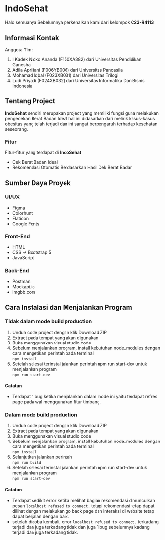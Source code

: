 # IndoSehat
Halo semuanya 
Sebelumnya perkenalkan kami dari kelompok **C23-R4113** <br>

## Informasi Kontak
Anggota Tim:
1. I Kadek Nicko Ananda (F150XA382) dari Universitas Pendidikan Ganesha
2. Adila Apriliani (F006YB006) dari Universitas Pancasila
3. Mohamad Iqbal (F023XB031) dari Universitas Trilogi
4. Ludi Priyadi (F024XB032) dari Universitas Informatika Dan Bisnis Indonesia

## Tentang Project
**IndoSehat** sendiri merupakan project yang memiliki fungsi guna melakukan pengecekan Berat Badan Ideal hal ini didasarkan dari melirik kasus-kasus obesitas yang telah terjadi dan ini sangat berpengaruh terhadap kesehatan seseorang.
### Fitur
Fitur-fitur yang terdapat di **IndoSehat**
- Cek Berat Badan Ideal
- Rekomendasi Otomatis Berdasarkan Hasil Cek Berat Badan

## Sumber Daya Proyek
### UI/UX
- Figma
- Colorhunt
- Flaticon
- Google Fonts
### Front-End
- HTML
- CSS -> Bootstrap 5
- JavaScript
### Back-End
- Postman
- Mockapi.io
- imgbb.com

## Cara Instalasi dan Menjalankan Program
### Tidak dalam mode build production
1. Unduh code project dengan klik Download ZIP
2. Extract pada tempat yang akan digunakan
3. Buka menggunakan visual studio code
4. Sebelum menjalankan program, install kebutuhan node_modules dengan cara mengetikan perintah pada terminal
<br> `npm install`
5. Setelah selesai terinstal jalankan perintah npm run start-dev untuk menjalankan program
<br> `npm run start-dev`
#### Catatan
- Terdapat 1 bug ketika menjalankan dalam mode ini yaitu terdapat refres page pada wal menggunakan fitur timbang.

### Dalam mode build production
1. Unduh code project dengan klik Download ZIP
2. Extract pada tempat yang akan digunakan
3. Buka menggunakan visual studio code
4. Sebelum menjalankan program, install kebutuhan node_modules dengan cara mengetikan perintah pada terminal
<br> `npm install`
5. Selanjutkan jalankan perintah
<br> `npm run build`
7. Setelah selesai terinstal jalankan perintah npm run start-dev untuk menjalankan program
<br> `npm run start-dev`
#### Catatan
- Terdapat sedikit error ketika melihat bagian rekomendasi dimunculkan pesan `localhost refused to connect.` tetapi rekomendasi tetap dapat dilihat dengan melakukan go back page dan interaksi di website tetap dapat berjalan dengan baik.
- setelah dicoba kembali, error `localhost refused to connect.` terkadang terjadi dan juga terkadang tidak dan juga 1 bug sebelumnya kadang terjadi dan juga terkadang tidak.

